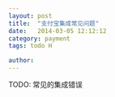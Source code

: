 ```yaml
---
layout: post
title:  "支付宝集成常见问题"
date:   2014-03-05 12:12:12
category: payment
tags: todo H

author: 
---
```


TODO: 常见的集成错误
